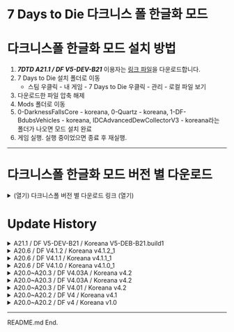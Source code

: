 # 7 Days to Die 다크니스 폴 한글화 모드

# 다크니스폴 한글화 모드 설치 방법

1. **_7DTD A21.1 / DF V5-DEV-B21_** 이용자는 [링크 파일](https://github.com/Zuxico3219-Gmail/Darkness-Falls-Koreana/releases/tag/7dtd-df-v5-dev-b21-koreana-v5-deb-b21.build1)을 다운로드합니다.
2. 7 Days to Die 설치 폴더로 이동
   * 스팀 우클릭 - 내 게임 - 7 Days to Die 우클릭 - 관리 - 로컬 파일 보기
4. 다운로드한 파일 압축 해제
5. Mods 폴더로 이동 
6. 0-DarknessFallsCore - koreana, 0-Quartz - koreana, 1-DF-BdubsVehicles - koreana, IDCAdvancedDewCollectorV3 - koreana라는 폴더가 나오면 모드 설치 완료
7. 게임 실행. 실행 중이었으면 종료 후 재실행.

---

# 다크니스폴 한글화 모드 버전 별 다운로드

<details><summary>(열기) 다크니스폴 버전 별 다운로드 링크 (열기)</summary>

<br/>

* [DF V5-DEV-B21](https://github.com/Zuxico3219-Gmail/Darkness-Falls-Koreana/releases/tag/7dtd-df-v5-dev-b21-koreana-v5-deb-b21.build1)
* [DF V4.1.2](https://github.com/Zuxico3219-Gmail/Darkness-Falls-Koreana/releases/download/7dtd-df-v4.1.2-koreana-v4.1.2-1/DF.V4.1.2_KR.V4.1.2_1.zip)
* [DF V4.1.1](https://github.com/Zuxico3219-Gmail/Darkness-Falls-Koreana/releases/download/7dtd-df-v4.1.1-koreana-v4.1.1-1/DF.V4.1.1_KR.V4.1.1_1.zip)
* [DF V4.1.0](https://github.com/Zuxico3219-Gmail/Darkness-Falls-Koreana/releases/download/7dtd-df-v4.1.0-koreana-v4.0.1-1/DF.V4.1.0_KR.V4.1.0_1.zip)
* [DF V4.04](https://github.com/Zuxico3219-Gmail/Darkness-Falls-Koreana/releases/download/7dtd-df-v4.04-koreana--v4.04-1/DF.V4.04_KR.V4.04_1.zip)
* [DF V4.03A](https://github.com/Zuxico3219-Gmail/Darkness-Falls-Koreana/releases/download/7dtd-df-v4.03a-koreana-v4.03a-2/DF.V4.03A_KR.V4.03A_2.zip)
* [DF V4.01](https://github.com/Zuxico3219-Gmail/Darkness-Falls-Koreana/releases/download/7d2d-darknessfalls/DarknessFalls_Koreana.zip)
* [DF V4](https://github.com/Zuxico3219-Gmail/Darkness-Falls-Koreana/releases/download/7dtd-df-v4.01-koreana-4.2/DarknessFalls_Koreana.zip)

---

</details>






# Update History

<details><summary>A21.1 / DF V5-DEV-B21 / Koreana V5-DEB-B21.build1</summary>

<br/>

## A21.1 / DF V5-DEV-B21 / Koreana V5-DEV-B21.build1

* 품질관리 조: 캐릭터 레벨 51이상 약탈품 보너스 너프
* 제작 시간 감소 삭제
    * 총기류, 무기류, 도구
* 방어구 제작 -> 중갑 제작으로 변경
    * 고철 방어구,철제 방어구,강철 방어구,광부 안전모,소방관 헬멧,SWAT 헬멧,티타늄 방어구
    * 중갑 제작 1레벨: 플레이어 레벨 1 -> 5
    * 중갑 제작 5레벨: 플레이어 레벨 80 -> 60
* 경갑 제작 추가
    * 패딩 방어구, 가죽 방어구, 군모, 군용 방어구, 군화, 군 잠행용 방어구, 티타늄 케블라 방어구
* 총기 제작, 무기 제작을 세분화
* 과학 제작 변경사항
    * 제작 시간 감소: 1% ~ 5% -> 5% ~ 25%
    * 3레벨 레시피 해제 추가: 대구경 라이플 총열 개조
* 멋진 교환자 변경사항
    * 상인의 비밀 은닉처 보너스 삭제
* 전기 기초이론 변경사항
    * 1레벨 레시피 해제 추가: 기계 부품
    * 2레벨 레시피 해제 추가: 전기 부품
* 전동식 근거리 트랩, 전동식 원거리 트랩 통합 -> 전동식 트랩
* 화학 작업기: 요구사항 무기 제작 2 삭제
* 보안 전문가: 군용 방어구, 티타늄 방어구 레시피 해제 삭제
* 카리스마 있는 성격
    * 3레벨~5레벨에서 상인이 비밀 은닉처 아이템을 제공하던 것에서 1레벨~5레벨에서 상인이 더 좋은 아이템을 제공하는 것으로 변경 (확인 필요)
* 기초 농사 비법
    * 2레벨 추가: 이슬 수집기 레시피 해제
* 폭파 전문가
    * 1~5레벨 추가: 폭발물로 인한 받는 피해 -5~-25%
    * 5레벨 추가: 지뢰를 집을 수 있습니다
* 전문화, 숙련도 책 설명 삭제: 도구벨트에 넣어서 읽을 수 있습니다
* 윈체스터 라이플 도면 key 변경: DFWinchesterRifleBook -> DFgunWinchesterRifleSchematic
* 티타늄 방어구 설명 변경: 문구 변경 및 보안요원 전용 삭제
* 직업 훈련 - 농부 변경사항
    * 직업 퀘스트 - 농부 2/5: 괭이 관련 -> 농지 블록 관련
    * 직업 퀘스트 - 농부 3/5: 괭이로 밭 갈고 씨앗 심기 -> 농지 블록에 씨앗 심기
    * 직업 퀘스트 - 농부 5/5: 수셰프 삭제 ?
    * 직업 퀘스트 - 농부 6/6 삭제
* 직업 훈련 - 사냥꾼 변경사항
    * 직업 퀘스트 - 사냥꾼 5/5: 가죽 방어구 제작 -> 패딩 방어구 제작
    * 직업 퀘스트 - 사냥꾼 6/6 삭제
* 직업 훈련 - 노동자 변경사항
    * 직업 퀘스트 - 노동자 2/5: 목재 프레임과 판석 블록 -> 목재 프레임
    * 직업 퀘스트 - 노동자 6/6 삭제
* 직업 훈련 - 기계공 변경사항: 직업 퀘스트 - 기계공 6/6 삭제
* 직업 훈련 - 과학자 변경사항: 직업 퀘스트 - 과학자 6/6 삭제
* 직업 훈련 - 보안요원 변경사항
    * 직업 퀘스트 - 보안요원 2/5 변경: 패딩 방어구 제작 -> 좀비 죽이기
    * 직업 퀘스트 - 보안요원 3/5: 스크립트와 퀘스트가 맞지 않음
* 직업 훈련 - 생존주의자 변경사항
    * 직업 퀘스트 - 생존주의자 3/5 변경: 끓인 물 -> 물 그릇
    * 직업 퀘스트 - 생존주의자 4/5 변경: 가죽 방어구 -> 패딩 방어구
* 건강 툴팁 변경사항: 사망 시 건강 10 감소 -> 사망 시 게임 난이도에 따라 건강 일부 감소
* 건강 툴팁 추가사항
    * 난이도 0에서는 건강 감소 0
    * 난이도 1마다 건강 감소 4씩 증가
    * 난이도 5에서 건강 감소 20
* 자급자족 1레벨에 추가: 이슬 수집기 레시피 해제
* 생존자 변경사항
    * 더위 저항, 추위 저항: 5~25 -> 10~50
    * 질병 저항: 10% ~ 80% -> 20% ~ 100%
* 창술 장인 변경사항
    * 4레벨 변경: 재빠른 악마 -> 자루 뚫기
    * 자루 뚫기: 맹렬한 공격 시 대상을 관통하여 한 번에 최대 3명까지 공격할 수 있습니다.
* 개조 추가
    * 화력 증가 도구: 대형 화덕과 고급 화덕, 퓨전 화덕 그리고 작업용 오븐을 위한 도구입니다. 제작 시간 -25%
* 단순 이름 변경
    * P225 권총 -> 고급 권총
    * P225 권총 도면 -> 고급 권총 도면
    * AR15 돌격소총 -> 전술 돌격소총
    * 작업용 싱크대 -> 작업용 욕실 싱크대
    * 전직 깡패 -> 방사능 깡패
    * 땅콩 버터 샌드위치 -> 땅콩 버터 젤리 샌드위치
* 단순 설명 변경
    * 다이아몬드 칼날 끝 개조, 추가:대상을 맞출 때마다 방어력을 5% 감소시킵니다.
* 바닐라의 기후에 따른 티어 보너스 삭제 (숲,설원,사막 등등)
* 밤이 되면 기후 별로 다른 게임스테이지, 전리품스테이지 보너스 추가
* 황무지 게임스테이지 보너스 추가
* 직업 퀘스트 - 농부 5에 있던 수셰프 특성이 직업 퀘스트 - 농부 4로 이동
* 퀘스트 내용이 단순 좀비 처치로 바뀐 직업 퀘스트
    * 직업 퀘스트 - 사냥꾼 2: 기존 ( 원시적 활으로 좀비 처치 )
    * 직업 퀘스트 - 보안요원 2: 기존 ( 패딩 방어구 제작 )
* 직업 퀘스트 - 사냥꾼 4에 있던 타고난 사냥꾼 특성이 직업 퀘스트 - 사냥꾼 2로 이동
* 직업 퀘스트 - 사냥꾼 4: 경갑옷 - 가죽 방어구 제작 특성 보상 삭제
* 직업 퀘스트 - 사냥꾼 5: 가죽 방어구 제작 -> 패딩 방어구 제작
* 직업 퀘스트 - 보안요원: 고통 저항 특성 보상 추가
* 레시피 변경사항
    * 추가: 가전
    * 변경: 유리병 -> 빈 물병
    * 삭제: 랜턴
* 고급 이슬 수집기 모드 추가
    * 고급 이슬 수집기는 설치하면 다양한 효과를 얻을 수 있는 특별한 아이템이 있습니다.
    * 미네랄 주입기: 그냥 물 대신에 깨끗한 생수를 생산합니다.
    * 고급 정수 필터: 이슬 수집기가 물을 더 빨리 생산하게 합니다.
    * 대형 이슬 수집 방수포: 한 번에 더 많은 물을 생산합니다.
    * 대형 물 통: 이슬 수집기의 생산품 슬롯이 증가하여 비우기 전까지 더 많은 물을 생산할 수 있습니다.
    * 대형 이슬 수집 방수포와 대형 물 통은 제작할 수 있습니다. 나머지 두 아이템은 상인에게서만 구할 수 있습니다.

</details>

<details><summary>A20.6 / DF V4.1.2 / Koreana v4.1.2_1</summary>

<br/>

## A20.6 / DF V4.1.2 / KOreana V4.1.2_1

1. 드디어 다크니스 폴에도 원격 보관함 모드가 도입되었습니다.
    * 이게 과학이지! 특성 5레벨에서 무선 전송 업그레이드를 통해 보관함을 업그레이드 할 수 있습니다.
    * 업그레이드 가능한 도구: 장도리, 네일건, 임팩트 드라이버, 티타늄 장도리, 레이저 만능도구
1. 새로운 미래공학 아이템을 추가했습니다.
    * 미래공학 제작 5레벨: 과충전 에너지 전지, 과충전 전력 공급 개조, 분자 재구축 장치 (도구벨트), 분자 재구축 장치 (착용장비) 레시피 해제
1. 나사송곳 개편 사항
    * 이전보다 내구도가 더 느리게 깎입니다.
    * 나사송곳: 채집량 감소 패널티가 절반 수준으로 완화되었습니다.
    * 티타늄 나사송곳: 채집량 감소 패널티가 삭제되었습니다.
1. 컴파운드 활과 티타늄 석궁은 더 이상 돌과 고철 탄약을 사용할 수 없습니다.
1. 방어구 개편 사항
    * 미래공학 방어구의 스태미너 패널티가 없어지고, 대신 갑옷 등급이 약간 낮아졌습니다.
    * 패딩 방어구의 이동성 패널티가 없어지고, 대신 갑옷 등급이 낮아지고 개조 슬롯이 1개씩 줄어들었습니다.
    * 가죽, 고철 방어구의 이동성 패널티가 약간 낮아지고, 대신 갑옷 등급이 약간 낮아졌습니다.
    * 강철 방어구, SWAT 헬멧, 풋볼 헬맷의 이동성 패널티가 약간 높아지고, 대신 갑옷 등급이 약간 높아졌습니다.
    * ZU 풋볼 헬멧의 이동성 패널티가 낮아지고, 대신 갑옷 등급이 낮아졌습니다.
1. 응급 치료용 붕대, 응급 치료 키트, 멸균 붕대, 구급 키트같은 의료용품이 중복 적용되지 않습니다.
1. 프레임 형태의 모양을 변경하여 일반 블록과 구분할 수 있게 바뀌었습니다.
1. 노동자 직업 개편 사항
    * 고급 공학 기술 특성 5레벨의 플레이어 요구 레벨이 10에서 20으로 높아졌습니다.
    * 좋은 유지보수 특성 5레벨의 플레이어 요구 레벨이 10에서 20으로 높아졌습니다.
    * 고급 공학 기술 특성 4레벨과 5레벨에 나눠서 배울 수 있던 산탄총 터렛과 SMG 자동 터렛을 모두 4레벨에서 배울 수 있습니다.
    * 고급 공학 기술 특성 5레벨에서 터렛 Mk2와 강철 탄약을 사용하는 터렛을 배울 수 있습니다.
    * 고급 공학 기술 특성 4레벨: 강철 탄약을 사용하는 SMG 자동 터렛 (강철) 레시피 해제
    * 고급 공학 기술 특성 5레벨: SMG 자동 터렛 Mk2, 산탄총 자동 터렛 Mk2, SMG 자동 터렛 Mk2 (강철) 레시피 해제
1. 기계공 직업 개편 사항
    * 고철 처리 작업 특성 5레벨의 플레이어 요구 레벨이 10에서 20으로 높아졌습니다.
    * 로보틱 발명가 특성 5레벨의 플레이어 요구 레벨이 10에서 20으로 높아졌습니다.
    * 기계공 2레벨
        * 기존: 기계공 작업대, 기름, 차량 개조, 크루저, 정커, 노바 관련 레시피 해제
        * 개편: 오토바이와 노바 관련 레시피 해제
    * 기계공 3레벨
        * 기존: 오토바이, 랫, 낡은 세미, 작업 트럭 관련 레시피 해제
        * 개편: 기계공 작업대, 기름, 차량 개조, 크루저, 정커, 랫, 낡은 세미, 작업 트럭 관련 레시피 해제
    * 기계공 전문가
        * SMG-5 레시피 해제 추가
        * 설명에 박스 트럭, 버기, 험비, 스탤리온, 머라우더와 제작 재료 레시피 해제 추가
1. 요리사 직업 개편 사항
    * 자급자족 특성 5레벨의 플레이어 요구 레벨이 10에서 20으로 높아졌습니다.
    * 자급자족 특성 5레벨에서 배울 수 있는 관개수로 파이프 제작법이 각 모양별로 나누어져있던 기존 방식에서 관개수로 파이프 (모든 형태)로 통합하여 해당 블록으로 모양을 선택해서 설치할 수 있도록 변경되었습니다.
    * 요리사 전문가 특성에 대마와 쌀 지하 농사 레시피 해제 누락 추가
1. 과학자 직업 개편 사항
    * 폭파 전문가 특성 5레벨의 플레이어 요구 레벨이 10에서 20으로 높아졌습니다.
    * 이게 과학이지! 특성 5레벨의 플레이어 요구 레벨이 10에서 20으로 높아졌습니다.
    * 전문의 특성 5레벨의 플레이어 요구 레벨이 10에서 20으로 높아졌습니다.
    * 이게 과학이지! 특성 5레벨에 무선 전송 업그레이드 레시피 추가
1. 보안요원 직업 개편 사항
    * 질풍 강타 특성 5레벨의 플레이어 요구 레벨이 10에서 20으로 높아졌습니다.
    * 고통 저항 특성 5레벨의 플레이어 요구 레벨이 10에서 20으로 높아졌습니다.
    * 방어구 전문가 특성 5레벨의 플레이어 요구 레벨이 10에서 20으로 높아졌습니다.
1. 사냥꾼 직업 개편 사항
    * 사냥꾼의 활/석궁 제작등급 보너스가 삭제되었습니다.
    * 암살자 특성 5레벨의 플레이어 요구 레벨이 10에서 20으로 높아졌습니다.
    * 타고난 사냥꾼 특성 4레벨의 플레이어 요구 레벨이 10에서 20으로 높아졌습니다.
1. 생존주의자 직업 개편 사항
    * 사냥꾼에 있던 활/석궁 제작등급 보너스가 생존주의자에 추가되었습니다.
    * 생존자 특성 5레벨의 플레이어 요구 레벨이 10에서 20으로 높아졌습니다.
    * 카리스마 있는 성격 특성 5레벨의 플레이어 요구 레벨이 10에서 20으로 높아졌습니다.
    * 황무지 보물 특성 5레벨의 플레이어 요구 레벨이 10에서 20으로 높아졌습니다.
1. 미래공학 개편 사항
    * 미래공학 제작 특성 3레벨에 펄스 지뢰 레시피 추가
    * 미래공학 제작 특성 5레벨에 과충전 에너지 전지, 과충전 전력 공급 개조, 분자 재구축 장치 (도구벨트), 분자 재구축 장치 (착용장비) 레시피 추가
1. 스케이트 좀비와 은퇴한 갱스터 좀비의 이름을 전직 깡패로 통합하였습니다.
1. 각종 탄약 상자의 재료 절약 보너스 삭제가 삭제되었습니다.
    * 이제 각종 탄약을 묶음으로 만드는 기능만 제공합니다.
1. 화덕에서 만들 수 있던 방탄 유리 블록은 이제 대형 화덕에서 만들 수 있습니다.

---

번역 누락 수정
armorLeatherSetSchematicDesc,도면을 확인해 아이템 제작에 필요한 특성을 습득할 수 있습니다. 모든 방어구와 관련한 제작 아이템의 품질은 방어구 제작과 같은 특성에 따라 달라집니다.\n경갑옷 - 가죽 방어구 제작 특성을 1레벨 상승시킵니다.
armorIronSetSchematicDesc,도면을 확인해 아이템 제작에 필요한 특성을 습득할 수 있습니다. 모든 방어구와 관련한 제작 아이템의 품질은 방어구 제작과 같은 특성에 따라 달라집니다.\n중갑옷 - 철제 방어구 제작 특성을 1레벨 상승시킵니다.
armorSteelSetSchematicDesc,도면을 확인해 아이템 제작에 필요한 특성을 습득할 수 있습니다. 모든 방어구와 관련한 제작 아이템의 품질은 방어구 제작과 같은 특성에 따라 달라집니다.\n중갑옷 - 강철 방어구 제작 특성을 1레벨 상승시킵니다.

---

perkLaserWeaponsRank3Desc: DFpulseMine 레시피 해제 추가

perkLaserWeaponsRank3Desc,"[DECEA3]요구사항:[-] 플레이어 레벨 110\n미래공학 제작등급 +30. 미래공학 제작시간-15%\n나노봇,레이저 권총,레이저 권총 총열,레이저 권총 몸통,레이저 권총 손잡이,레이저 무기 부품,레이저 라이플,레이저 라이플 총열,레이저 라이플 몸통,레이저 라이플 개머리판,펄스 수류탄,펄스 로켓 (탄약),아크 건 레시피 해제\n컴파운드 활과 티타늄 석궁에 활용할 수 있는 펄스 화살 (탄약),펄스 볼트 (탄약) 레시피 해제\n생명공학 / 나노공학 중 하나의 공학만 습득할 수 있는 공학 주사 제작 가능.\n생명공학: 신체단련 주사,누구보다 빠르게 주사\n나노 공학: 초인 주사,치유가속 주사"

perkLaserWeaponsRank5Desc,"[DECEA3]요구사항:[-] 플레이어 레벨 140\n미래공학 제작등급 +50. 미래공학 제작시간-25%\n미래공학 방어구, 과충전 에너지 전지, 과충전 전력 공급 개조, 분자 재구축 장치 (도구벨트), 분자 재구축 장치 (착용장비) 레시피 해제"

autoTurretSteelCased,SMG 자동 터렛 (강철) 주석처리
perkAdvancedEngineeringRank4LongDesc,"전기 트랩 스킬로 XP를 35% 얻습니다\n산탄총 자동 터렛,SMG 자동 터렛,SMG 자동 터렛 (강철),네일 건,강철 차고 문 3x2 (전원 연결됨),금속 차고 문 5x3 (전원 연결됨),강화형 도개교 (전원 연결됨),금고 해치 v3 (전원 연결됨),금고 문 03 (전원 연결됨) 레시피 해제"

</details>

<details><summary>A20.6 / DF V4.1.1 / Koreana v4.1.1_1</summary>

<br/>

## A20.6 / DF V4.1.1 / Koreana V4.1.1_1

## DF 한글 모드 V4.1.1_1

1. 'Empowered'를 '권능을 받은'으로 번역, DOOM 시리즈 번역 참고
2. 'Broodmother'를 '거미여왕'으로 번역, 도타2 번역 참고. 스타2는 무리어미. 아크서바이벌은 브루드마더.

1. 일기( J메뉴)의 직업 설명 번역 추가
2. 대학 재킷 능력 변경해놓고 번역 키 없어서 자체적으로 추가

## DF V4.1.1 공식 변경점

</details>

<details><summary>A20.6 / DF V4.1.0 / Koreana v4.1.0_1</summary>

<br/>

## A20.6 / DF V4.04 / Koreana V4.04_1

## DF 한글 모드 V4.04_1 개선사항

1. 닥폴 4.1.0 번경사항 번역
1. 일기( J메뉴)의 직업 설명 번역 추가
1. 대학 재킷 능력 변경해놓고 번역 키 없어서 자체적으로 추가

---

## DF V4.1.0 공식 변경점

1. 변경점이 V4.1.0 번역 내용보다 더 많아서 포기했습니다. 다크니스폴 디스코스에서 확인하세요.

---

</details>

<details><summary>A20.0~A20.3 / DF V4.03A / Koreana v4.2</summary>

<br/>

## A20.6 / DF V4.04 / Koreana V4.04_1

## DF 한글 모드 V4.04_1 개선사항

1. 샷건 탄약 상자 다크니스폴 변경사항 추가
    * 샷건 탄약 상자 (100) -> 샷건 탄약 상자 (150)
1. 다크니스폴 퀘스트 접두어 수정
    * Quest -> 퀘스트
1. 플라즈마 배턴 설명 오류 수정 (강찌 제보)
1. 직업: 보안요원 - 스킬 질풍강타: 적용 아이템 표기 누락 수정
    * 돌 도끼,장도리,분해도구,칼,곤봉,배턴,너클,빠루,광선검,레이저 만능도구에 적용됩니다
1. 직업: 생존주의자 - 스킬 생존자 3~4레벨 표기 누락 수정
    * 말린 고기, 깨끗한 생수 레시피 해제
1. 탄피 회수 개조 설명 오류 수정
    * 전투 중 100% 확률로 탄피를 돌려받습니다 -> 50% 확률로
1. Mutant Spider 번역 추가
    * "돌연변이 거미"
1. 코일 샷건 오타 수정
1. 플라즈마 배턴 설명 오류 수정

---

## DF V4.04 공식 변경점

1. 마침내 날붙이 무기 장인이 살인 본능을 제대로 일으킬 수 있습니다.
    * 스킬 날붙이 무기 장인 3~5 레벨 설명 변경
    * 살인 본능 적용 불가(주먹/너클만) -> 살인 본능: 날붙이 무기로 킬을 할 때마다 5%씩 대미지가 상승하여 최대 15%까지 중첩됩니다.
1. 기후이상으로 벌집이 꿀을 덜 생산합니다.
    * 벌집에서 생산되는 꿀단지의 양과 확률이 줄어들었습니다.

---

</details>

<details><summary>A20.0~A20.3 / DF V4.03A / Koreana v4.2</summary>

<br/>

## A20.5 / DF V4.03A / Koreana V4.03A_1

## DF V4.03A 공식 변경점

1. 더 빠른 제작
    * 분해도 더 빠르게 합니다.
2. 직업: 과학자
    * 마지막 직업퀘스트 완료 시 티타늄 마체테의 제작등급 +10 삭제
3. 직업: 생존주의자
    * 마지막 직업퀘스트 완료 시 티타늄 마체테의 제작등급 +10 추가
4. 철제 위장 특성
    * 스태미너 소모량 -10%, -20%, -30%, -40%, -50%에서 -5%, -10%, 15%, -20%, -25%로 변경
5. 기초 농사 비법 특성
    * 레벨3에 벌집 레시피 해제 추가
6. 황무지 보물 특성
    * 레벨2에 있던 깨끗한 생수 레시피 해제 삭제
7. 생존 전문가 특성
    * 티타늄 마체테의 제작등급 +10 추가
    * 말린 고기 레시피 해제 삭제
8. 생존자 특성
    * 레벨4에 말린 고기, 깨끗한 생수 레시피 해제 추가
9. 자급자족 특성
    * 레벨2에 벌집 레시피 해제 추가
10. 사냥 전문가 특성
    * 티타늄 마체테 레시피 해제 삭제

---

## DF 한글 모드 V4.3 개선사항

1. 전투도끼 도면 설명: 전투토끼를 -> 전투도끼의
2. 조리된 엉터리 고기 수프 설명: 식중독 위험이 없어져서 먹기 안전합니다. -> 식중독 위험이 없어 안심하고 먹을 수 있습니다.
3. 전술 조끼 설명: 민간인급 전술 조끼 -> 민수급 전술 조끼
4. 땅콩 버터 샌드위치 설명: 미국의 오래된 전통적인 간식 -> 미국의 전통적인 간식
5. 커피 케이크 설명: 커피의 좋은 점을 모두 가졌는데 케이크입니다! -> 커피의 좋은 점을 모두 지녔는데, 케이크입니다!
6. 고기 부리또 설명: 특별히 맵지는 않고 손에 쥐고 먹기 좋습니다 -> 크게 맵지는 않고 손에 쥐고 먹기 좋습니다
7. 배 토스트 설명: 아보카도 토스트를 대신할정도는 아니지만 어쨋든 배는 채워야지요. -> 아보카도 토스트를 대신 할 정도는 아니지만 일단 배는 채워야지요.
8. 약기운: 가벼움 설명: 좋은 기분이 돌고있습니다. -> 좋은 기분이 감돕니다.
9. 신호 조명탄 퀘스트 설명: 조명탄에 켜서 -> 조명탄을 켜서
10. 신호 조명탄 아이템 설명: 가까운 곳에 공중 낙하 보금품을 호출합니다만 좀비도 끌어들입니다. -> 가까운 곳에 공중 낙하 보급품을 호출하지만, 좀비 또한 끌어들입니다.
11. 식용유 설명: 기름에 튀긴걸 누가 싫어합니까? 요리에 사용합니다. -> 신발도 튀겨먹으면 맛있습니다. 요리에 사용합니다.
12. 안나 퀘스트: 연구자료 구출하기 -> 연구자료 되찾기

---

</details>

<details><summary>A20.0~A20.3 / DF V4.01 / Koreana v4.2</summary>

<br/>

## A20.0~A20.3 / DF V4.01 / Koreana V4.2

## DF V4.01 공식 변경점

1. 이제 염색약 JaWoodlePurple을 탈 것에도 사용 가능합니다.
2. 이제 차량 좌석 확장 개조를 만들 수 없습니다.
3. 배터리 재활용 개조의 레시피 해제 조건 설명이 미래공학 제작으로 되어있던 것을 과학 제작으로 실제와 맞게 수정되었습니다.
4. 달걀을 쥔 채로 우클릭을 할 때 병아리가 나오는 기능이 삭제되었습니다.
5. 강철 제작의 플레이어 레벨 요구치가 50에서 30으로 변경되었습니다.
6. 터프한 전기공의 이름이 제대로 출력되지 않던 오류가 수정되었습니다.
7. 상인 조엘이 가르쳐주는 스킬 레버 액션 라이플이 사수용 라이플로 잘못 출력되던 것이 수정되었습니다.
8. 이제 직업: 농부의 마지막 직업퀘스트 완료 시 철제 정원 괭이 레시피가 해제됩니다.
    * 철제 정원 괭이는 고철 괭이보다 더 좋은 괭이입니다.
    * 철제 정원 괭이로 수확 시 수확량이 증가합니다.
9. 이제 더트 바이크(Dirt Bike)가 오토바이와 같은 속도로 달립니다. (하향)
    * 더트 바이크 속도 하향으로 제작 재료가 단조강에서 단조철로 변경됩니다.
    * 더트 바이크의 저장소 크기가 9x1에서 9x2로 커집니다. 
0. 박스 트럭(Box Truck),호스티스 박스 트럭(Hostess Box Truck)의 저장소 크기가 10x9에서 12x10으로 커집니다.
1. 이제 오렌지 차를 만들 때 캠프파이어에서 4개, 오븐에서 2개의 오렌지가 필요합니다. (기존: 1개)
2. 이제 파이프 폭탄 (탄약)을 금속 작업대에서 만들 수 없습니다. 여전히 작업대에서는 만들 수 있습니다.
3. 이제 아크 건을 만들 수 있습니다.
4. 이제 슈퍼옥수수를 파밍 중에 얻을 수 있습니다.
5. 직업: 사냥꾼의 동물 추적자로 다이어울프,늑대를 추적할 수 없던 오류가 수정되었습니다.
6. 닭장을 설치 후, 수확 후에만 수리할 수 있던 문제가 수정되었습니다. 이제 언제든 부서지지 않았다면 수리 할 수 있습니다.
7. 이제 POI에서 빈 책장이 나타날 확률이 줄어들었습니다.

## 한글 모드 V4.2 오류 수정사항

1. 레이저 배터리 개조를 레이조 배터리 개조로 잘못 표기한 부분 수정
2. 폭파 전문가 5레벨의 설명 화염방사기 뒷 부분이 잘린 부분 수정

---

## Koreana V4.2 Changes

* modMeleeLaserBattery,레이조 배터리 개조
    * 오타 수정
    * 레이조 -> 레이저
* perkDemolitionsExpertName,폭파 전문가
    * 설명 뒷부분 잘리던 문제 수정: 따옴표 누락
    * perkDemolitionsExpertRank5LongDesc,폭파 전문가입니다\n블록 데미지 +50%. 데미지 +50%. 무기조작 +50%\n재장전속도 +35%. 적 기절 확률 100%\n적을 파괴할 확률 +45%. 불구 확률 +66%\n적이 더 오래 기절합니다\n화염 방사기,빙결 수류탄 레시피 해제

## DF V4.01 Changes

### DF V4.01 BUG

* requirement name="ProgressionLevel" progression_name=",perkCraftWeapons
    * 콤마가 있음.

### item_modefiers.xml

* JaWoodlePurple
    * 탈 것 염색 가능하게 변경
* modVehicleExpandedSeat,차량 좌석 확장 개조
    * 제작 불가로 변경
* modGunRechargableBattery,배터리 재활용 개조
    * 레시피 해제 조건 설명이 미래공학 제작으로 되어있던 것을 과학 제작으로 실제와 맞게 수정되었습니다.

### items.xml

* foodEgg,달걀
    * 우클릭 시 병아리 나오는 것, 삭제

### progression.xml

* perkSteelCraftingName,강철 제작
    * perkSteelCraftingRank1Desc,"[DECEA3]요구사항:[-] 과학 제작 2, 무기 제작 2, 도구 제작 3, 플레이어 레벨 50, 직업: 노동자 불가\n강철 도끼,강철 곡괭이,강철삽,단조강,도가니,강철 화살촉,스테인리스 강철 형태 레시피 해제"
    * 플레이어 레벨 50 -> 플레이어 레벨 30

* legendaryZombieUtilityWorker,터프한 전기공
    * legendaryZombieUtilityWorker -> zombieUtilityWorkerLegendary
* response_-113720762,사수용 라이플 (200 듀크)
    * 사수용 라이플 -> 레버 액션 라이플
    * 실제로는 레버 액션 라이플을 가르쳐 줌.
* attclassfarmer,직업: 농부
    * attClassFarmerRank2Desc,"마지막 직업퀘스트 완료 시 획득\n샷건, 괭이 제작등급 +10"
    * 철제 정원 괭이 레시피 해제 추가

* vehicleDirtBike
    * 속도 22,22 -> 9,14로 변경
    * 저장소 9,1 -> 9,2로 변경
* 재료 resourceForgedSteel -> resourceForgedIron
    * vehicleDirtBikeChassis
    * vehicleDirtBikeParts
* 저장소 10,9 -> 12,10으로 변경
    * vehicleBoxTruckPlain
    * vehicleBoxTruckHostess

* DForangeTea
    * DFOrange 재료 개수 변경
    * 캠프파이어에서 1개 -> 4개
    * 오븐에서 1개 -> 2개

* thrownAmmoPipeBomb
    * 금속작업대에서 만드는 레시피 삭제

* gunSpecialArcGun
    * 아크 건 제작 못하던 버그 수정

* 이제 슈퍼옥수수를 파밍 중에 얻을 수 있습니다.

---

</details>

<details><summary>A20.0~A20.2 / DF V4 / Koreana v4.1</summary>

<br/>

# A20.0~A20.2 / DF V4 / Koreana V4.1

## 스킬
* perkTitaniumCraftingRank1Desc,"[DECEA3]요구사항:[-] 플레이어 레벨 75\n단조 티타늄, 티타늄 창, 곤봉, 소방도끼, 삽, 곡괭이, 티타늄 화살촉 레시피 해제"
    * 추가된 티타늄 제작이 많음
    * 티타늄 칼날 트랩, 티타늄 다트 함정, 티타늄 다트, 티타늄 전기 울타리 구역 추가
* perkSteelCraftingRank1Desc,"[DECEA3]요구사항:[-] 과학 제작 2, 무기 제작 2, 도구 제작 3, 플레이어 레벨 50, 직업: 노동자 불가\n모든 강철 도구와 단조강, 도가니, 강철 화살촉 레시피 해제"
    * 레시피 모두 나열
    * 스테인리스 강철 형태 추가
* perkIronCraftingRank1Desc,"[DECEA3]요구사항:[-] 화덕 먼저 1, 도구 제작 2, 직업: 노동자 불가\n모든 철제 도구와 소방관 헬멧 레시피 해제"
    * 모든 철제 도구 -> 철제 소방 도끼,철제 곡괭이,철삽
* perkScrapCraftingRank1Desc,[DECEA3]요구사항:[-] 도구 제작 1\n모든 고철 도구와 무기 레시피 해제
    * 모든 고철 도구와 무기 -> 하나하나 나열
* perkCoilgunsRank1Desc,"[DECEA3]요구사항:[-] 플레이어 레벨 50\n코일 권총/샷건과 각 총기 부품, 탄약, 코일 전지 레시피 해제"
    * 플레이어 레벨 50 -> 60
* perkCoilgunsName,코일 총기 제작
    * 1,2,3에서 1,2로 변경됨
    * 레시피 해제 목록 디테일하게 수정
* perkYeahScienceName,이게 과학이지!
    * 강철 탄약 레시피 해제 추가
    * 탄약 상자 레시피 해제 추가
    * 로보틱 드론 제작등급 +10~50 추가
* perkSlowMetabolismName,철제 위장
    * 음식과 물 섭취량 +10%~+50% 삭제
* perkGreaseMonkeyDesc,황무지의 쓰레기로 차량과 도구를 만드는 방법을 배워봅시다!
    * \n자전거와 미니바이크는 본 특성 없이 부품으로 조립할 수 있습니다 삭제
* perkFlurryOfBlowsDesc,한 손 근거리 무기에 특화되어 빠른 강타를 맹렬히 퍼부어 적을 사정없이 두들깁니다\n돌 도끼,장도리,분해도구,칼,곤봉,배턴,너클,빠루,광선검에 적용됩니다
    * 빠루, 광선검, 레이저 만능도구 추가
* perkGottaGoFastName,누구보다 빠르게
    * 타격무기,날붙이 무기,빠루,전기톱,광선검의 공격속도 +5~25% 추가
* perkPhysicalConditioningName,신체 단련
    * 방어 등급 +2~10
    * 추위,더위 저항 +2~10추가
* perkCraftFutureTechName,미래공학 제작
    * 레시피 해제: 부품 계열 추가
    * 레시피 해제: 아크건, 로켓 펄스 (탄약) 삭제 (파밍 불가 상태)
* perkMasterFarmerRank1Desc,"식물 육성 램프와 유전자 변형 작물로 지하에서 농사를 지을 수 있고, 능력치와 특성을 증진시키는 할아버지의 비밀 레시피를 배웁니다\n식물 육성 램프와 유전자 변형 작물 그리고 블랙스트랩 커피 외 수많은 요리 레시피 해제\n자동 샷건 레시피 해제. 샷건과 고철 괭이의 제작등급 +10"
    * 제작 등급 +10: 고철 괭이 -> 괭이, 코일 샷건 추가
    * 유전자 변형 작물, 자동 샷건 몸통 레시피 추가
* perkMasterScavengerRank1Desc,".44 데저트 벌쳐,티타늄 너클의 레시피 해제\n듀크,탄환,놋쇠,납,쓰레기,음식,의약품,보석 발견량 +10%\n전리품 가방 획득률 +10%\n권총, 너클의 제작등급 +10"
    * 레시피 해제: 데저트 이글 몸통 추가
    * 퀘퀘스트 보상 듀크 +50%, 퀘스트 보상 경험치 +25% 추가
* perkMasterSurvivalistRank1Desc,"M4A1 돌격소총,패딩 방어구,가죽 방어구,고철 방어구,\n철제 방어구,강철 방어구의 제작등급 +10\n티타늄 마체테,말린 고기,신호 조명탄,서바이벌 횃불,대형 배낭,메가 크러시,M4A1 자동소총,자동소총 부품,자동소총 총열,자동소총 개머리판,자동소총 몸통,바이오 연료,석유통,화약 더미 (1000)의 레시피 해제"
    * 자동소총 재료 레시피 해제 추가
    * 화약 -> 화약 더미 (1000) 레시피 해제 수정
* perkMasterSecurityRank1Desc,"자동소총, 코일 돌격소총, 티타늄 강화 곤봉, 군용 방어구, 티타늄 방어구의 제작등급 +10\nM60 기관총, 자동소총 부품, 자동소총 총열, 자동소총 개머리판, 자동소총 몸통, 티타늄 강화 곤봉, 티타늄 방어구, 군용 방어구, 고급 전술 조끼 개조, 고급 탄피 회수기 개조 레시피 해제"
    * 자동소총 재료 추가
* attClassSurvivalistRank2Desc,"마지막 직업퀘스트 완료 시 획득\n패딩, 가죽, 고철, 철제, 강철 갑옷과 M4A1 돌격소총의 제작등급 +10\n손목 시계 개조 레시피 해제"
    * 천 -> 패딩
    * 철제 -> 고철
    * 철 -> 철제
* attClassSecurityRank2Desc,"마지막 직업퀘스트 완료 시 획득\n자동화기,코일 자동소총,군용 방어구,티타늄 방어구의 제작등급 +10"
    * 코일 자동소총 추가
* attClassScientistRank2Desc,"마지막 직업퀘스트 완료 시 획득\n칼, 창, 전투도끼, 로켓 발사기, 배턴, 로보틱 드론, 화염 방사기,빠루의 제작등급 +10"
    * 빠루 추가
* attClassMechanicRank2Desc,"마지막 직업퀘스트 완료 시 획득\n곤봉, 슬레지해머, SMG-5, 로보틱 터렛, 분해도구 제작등급 +10"
    * 해머 -> 슬레지해머
* attClassHunterRank2Desc,"마지막 직업퀘스트 완료 시 획득\n활과 석궁,라이플,코일 저격 라이플의 제작등급 +10.\n앉아있을 때 동물 추적자 능력 획득"
    * 코일 저격 라이플 추가
* perkAmmoCraftingName,주간 총알잡지
    * A20 변경점 적용: 강철 탄약, 탄약 상자 추가, HP(하이파워) 적용
* perkElectricBasicsName,전기 기초이론
    * A20 변경점 적용: DIY 1: 여러 조명들을 플레이어 조명으로 통합
* perkConcreteMixingName,콘크리트 혼합
    * A20 변경점 적용: 콘크리트 형태 레시피 추가
* perkLockPickingName,자물쇠 따기
    * 자물쇠 따는 시간 A20 변경점 수정: - 10%-50% -> - 15%-90%
* perkCraftScienceName,과학 제작
    * 풀리는 개조 전체 목록 추가
* perkThisIsMyRifleName,내 라이플 맛 좀 봐라!
    * 데미지 설명 오류 수정
    * 연사속도 A20 변경점 수정: 10%-50% -> 15-35%
    * 정확도, 반동, 무기조작,최대 사거리, 유효 사거리 설명 추가
* perkTheOutlawName,무법자
* perkBoomStickName,붐스틱
* perkBetterLeadThanDeadName,죽느냐 쏘느냐
* perkRobinHoodName,로빈 후드
    * 정확도, 반동, 무기조작 설명 추가
* perkCraftScienceDesc,더 좋은 장치를 원하나요?\n개조 부품 레시피 해제\n(자동차 관련 물품 제작등급 +10 ~ +50)
    * (자동차 관련 물품 제작등급) 삭제

## 개조

* modArmorStoragePocket,방어구 주머니 개조
* modArmorDoubleStoragePocket,방어구 2배 주머니 개조
* modArmorTripleStoragePocket,방어구 3배 주머니 개조
    * 방어구 -> 외투 주머니 개조

## 상인 구매 스킬

* response_1135977894,작업용 싱크대 (3000 듀크)
    * 작업용 싱크대 -> 얼간이를 위한 주방공사
* response_1135977895,작업용 붙박이 오븐 (3000 듀크)
    * 작업용 붙박이 오븐 -> 얼간이를 위한 주방공사

## 기타 설명

* DFToolsoftheTrade,거래 도구
    * 거래 도구 -> 작업 도구
* chickenCoopDesc,닭장을 밖에 두고 알이 부화할 때까지 기다리세요. 수확한 후에는 동물 사료로 다시 업그레이드 해야합니다 (사료를 손에 쥐고 닭장을 우클릭 하세요)
    * 동물 사료 -> 동물 먹이
* RazorNoWorkResponseText,이봐. 일거리 있어 ?
* EveNoWorkResponseText,이봐. 일거리 있어 ?
* AnnaNoWorkResponseText,이봐. 일거리 있어 ?
    * 이봐. 일거리 있어 ? -> 혹시 제가 할 일이 있습니까 ?
* RazorNoWorkStatementText,없어. 넌 신뢰가 안가거든. 경비대 대장이나 보러 가.
    * 경비대 대장 -> 화이트 리버 정찰병
* loadingTipBladedWeapons,"나이프나 마체테 같은 날붙이 무기는 동물이나 시체에서 고기, 가죽, 뼈를 수확할 때 유용합니다.\n이들 무기는 공격 시마다 출혈 디버프를 부여하며, 날붙이 무기 수련도로 효과를 더 강화할 수도 있습니다."
    * 수련도 -> 숙련도 

---

</details>

<details><summary>A20.0~A20.2 / DF v4 / Koreana v1.0</summary>

<br/>

* 7 Days to Die A20 stable (20.0~20.2)
* DarknessFalls V4
* 셉투다, 닥폴 업데이트에 따라 업데이트

</details>



---

README.md End.
